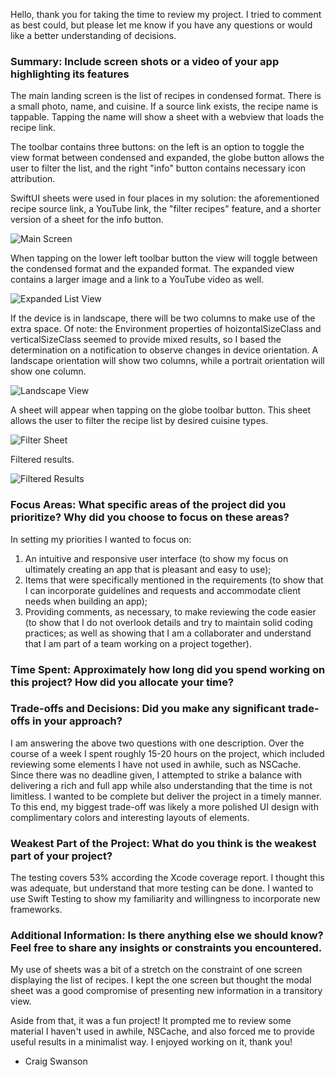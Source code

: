 Hello, thank you for taking the time to review my project. I tried to comment as best could, but please let me know if you have any questions or would like a better understanding of decisions.

### Summary: Include screen shots or a video of your app highlighting its features
The main landing screen is the list of recipes in condensed format. There is a small photo, name, and cuisine. If a source link exists, the recipe name is tappable. Tapping the name will show a sheet with a webview that loads the recipe link. 

The toolbar contains three buttons: on the left is an option to toggle the view format between condensed and expanded, the globe button allows the user to filter the list, and the right "info" button contains necessary icon attribution.

SwiftUI sheets were used in four places in my solution: the aforementioned recipe source link, a YouTube link, the "filter recipes" feature, and a shorter version of a sheet for the info button.

![Main Screen](https://github.com/user-attachments/assets/df072ab8-d574-494d-86b1-14f82a48e8d2)

When tapping on the lower left toolbar button the view will toggle between the condensed format and the expanded format. The expanded view contains a larger image and a link to a YouTube video as well.

![Expanded List View](https://github.com/user-attachments/assets/c339d04d-47ec-45d4-b9c4-d50450884908)

If the device is in landscape, there will be two columns to make use of the extra space. Of note: the Environment properties of hoizontalSizeClass and verticalSizeClass seemed to provide mixed results, so I based the determination on a notification to observe changes in device orientation. A landscape orientation will show two columns, while a portrait orientation will show one column.

![Landscape View](https://github.com/user-attachments/assets/58912cca-9390-40d2-9110-a0671dcc85c3)

A sheet will appear when tapping on the globe toolbar button. This sheet allows the user to filter the recipe list by desired cuisine types.

![Filter Sheet](https://github.com/user-attachments/assets/c2cd4f69-07ab-42db-be9a-491b906883d8)

Filtered results.

![Filtered Results](https://github.com/user-attachments/assets/efcbbca3-f62f-4b58-9c6d-839554cc8144)


### Focus Areas: What specific areas of the project did you prioritize? Why did you choose to focus on these areas?
In setting my priorities I wanted to focus on:
  1. An intuitive and responsive user interface (to show my focus on ultimately creating an app that is pleasant and easy to use);
  2. Items that were specifically mentioned in the requirements (to show that I can incorporate guidelines and requests and accommodate client needs when building an app);
  3. Providing comments, as necessary, to make reviewing the code easier (to show that I do not overlook details and try to maintain solid coding practices; as well as showing that I am a collaborater and understand that I am part of a team working on a project together).

### Time Spent: Approximately how long did you spend working on this project? How did you allocate your time?
### Trade-offs and Decisions: Did you make any significant trade-offs in your approach?
I am answering the above two questions with one description. Over the course of a week I spent roughly 15-20 hours on the project, which included reviewing some elements I have not used in awhile, such as NSCache. Since there was no deadline given, I attempted to strike a balance with delivering a rich and full app while also understanding that the time is not limitless. 
I wanted to be complete but deliver the project in a timely manner. To this end, my biggest trade-off was likely a more polished UI design with complimentary colors and interesting layouts of elements.

### Weakest Part of the Project: What do you think is the weakest part of your project?
The testing covers 53% according the Xcode coverage report. I thought this was adequate, but understand that more testing can be done. I wanted to use Swift Testing to show my familiarity and willingness to incorporate new frameworks.

### Additional Information: Is there anything else we should know? Feel free to share any insights or constraints you encountered.
My use of sheets was a bit of a stretch on the constraint of one screen displaying the list of recipes. I kept the one screen but thought the modal sheet was a good compromise of presenting new information in a transitory view.

Aside from that, it was a fun project! It prompted me to review some material I haven't used in awhile, NSCache, and also forced me to provide useful results in a minimalist way. I enjoyed working on it, thank you!

- Craig Swanson
